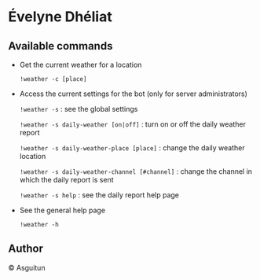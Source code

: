 # Évelyne Dhéliat

## Available commands

- Get the current weather for a location

    `!weather -c [place]`
    
- Access the current settings for the bot (only for server administrators)
    
    `!weather -s` : see the global settings
    
    `!weather -s daily-weather [on|off]` : turn on or off the daily weather report
    
    `!weather -s daily-weather-place [place]` : change the daily weather location
    
    `!weather -s daily-weather-channel [#channel]` : change the channel in which the daily report is sent
    
    `!weather -s help` : see the daily report help page
    
- See the general help page
    
    `!weather -h`
    

## Author

© Asguitun
